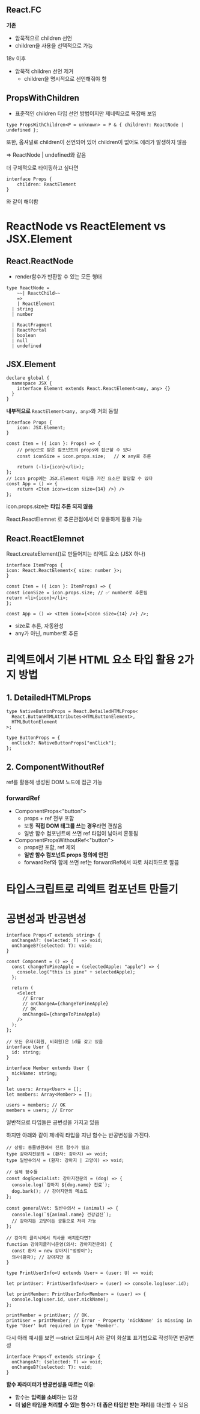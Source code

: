## React.FC

**기존**

- 암묵적으로 children 선언
- children을 사용을 선택적으로 가능

18v 이후

- 암묵적 children 선언 제거
    - children을 명시적으로 선언해줘야 함

## **PropsWithChildren**

- 표준적인 children 타입 선언 방법이지만 제네릭으로 복잡해 보임

```tsx
type PropsWithChildren<P = unknown> = P & { children?: ReactNode | undefined };
```

또한, 옵셔널로 children이 선언되어 있어 children이 없어도 에러가 발생하지 않음

⇒ ReactNode | undefined와 같음 

더 구체적으로 타이핑하고 싶다면 

```tsx
interface Props {
	children: ReactElement
}
```

와 같이 해야함

# ReactNode vs ReactElement vs JSX.Element


## React.ReactNode

- render함수가 반환할 수 있는 모든 형태

```tsx
type ReactNode =
	~~| ReactChild~~
	=>
	| ReactElement
  | string
  | number
  
  | ReactFragment
  | ReactPortal
  | boolean
  | null
  | undefined
```

## JSX.Element

```tsx
declare global {
  namespace JSX {
    interface Element extends React.ReactElement<any, any> {}
  }
}
```

**내부적으로** `ReactElement<any, any>`와 거의 동일

```tsx
interface Props {
	icon: JSX.Element;
}

const Item = ({ icon }: Props) => {
	// prop으로 받은 컴포넌트의 props에 접근할 수 있다
	const iconSize = icon.props.size;   // ❌ any로 추론

	return (‹li>{icon}</li>);
};
// icon prop에는 JSX.Element 타입을 가진 요소만 할당할 수 있다
const App = () => {
	return <Item icon=<icon size={14} />} />
};
```

icon.props.size는 **타입 추론 되지 않음**

React.ReactElemnet 로 추론관점에서 더 유용하게 활용 가능

## React.ReactElemnet

 React.createElement()로 만들어지는 리액트 요소 (JSX 하나)

```tsx
interface ItemProps {
icon: React.ReactElement<{ size: number }>;
}

const Item = ({ icon }: ItemProps) => {
const iconSize = icon.props.size; // ✅ number로 추론됨
return <li>{icon}</li>;
};

const App = () => <Item icon={<Icon size={14} />} />;
```

- size로 추론, 자동완성
- any가 아닌, number로 추론

# 리엑트에서 기본 HTML 요소 타입 활용 2가지 방법

## 1. DetailedHTMLProps

```tsx
type NativeButtonProps = React.DetailedHTMLProps<
  React.ButtonHTMLAttributes<HTMLButtonElement>,
  HTMLButtonElement
>;

type ButtonProps = {
  onClick?: NativeButtonProps["onClick"];
};
```

## 2. ComponentWithoutRef

ref를 활용해 생성된 DOM 노드에 접근 가능

### forwardRef

- ComponentProps<"button">
    - props + ref 전부 포함
    - 보통 **직접 DOM 태그를 쓰는 경우**라면 괜찮음
    - 일반 함수 컴포넌트에 쓰면 ref 타입이 남아서 혼동됨
- ComponentPropsWithoutRef<"button">
    - props만 포함, ref 제외
    - **일반 함수 컴포넌트 props 정의에 안전**
    - forwardRef와 함께 쓰면 ref는 forwardRef에서 따로 처리하므로 깔끔
 
# 타입스크립트로 리엑트 컴포넌트 만들기


# 공변성과 반공변성
```tsx
interface Props<T extends string> {
  onChangeA?: (selected: T) => void;
  onChangeB?(selected: T): void;
}

const Component = () => {
  const changeToPineApple = (selectedApple: "apple") => {
    console.log("this is pine" + selectedApple);
  };

  return (
    <Select
      // Error
      // onChangeA={changeToPineApple}
      // OK
      onChangeB={changeToPineApple}
    />
  );
};
```

```tsx
// 모든 유저(회원, 비회원)은 id를 갖고 있음
interface User {
  id: string;
}

interface Member extends User {
  nickName: string;
}

let users: Array<User> = [];
let members: Array<Member> = [];

users = members; // OK
members = users; // Error
```

일반적으로 타입들은 공변성을 가지고 있음

하지만 아래와 같이 제네릭 타입을 지닌 함수는 반공변성을 가진다.

```tsx
// 상황: 동물병원에서 진료 함수가 필요
type 강아지전문의 = (환자: 강아지) => void;
type 일반수의사 = (환자: 강아지 | 고양이) => void;

// 실제 함수들
const dogSpecialist: 강아지전문의 = (dog) => {
  console.log(`강아지 ${dog.name} 진료`);
  dog.bark(); // 강아지만의 메소드
};

const generalVet: 일반수의사 = (animal) => {
  console.log(`${animal.name} 건강검진`);
  // 강아지든 고양이든 공통으로 처리 가능
};

// 강아지 클리닉에서 의사를 배치한다면?
function 강아지클리닉운영(의사: 강아지전문의) {
  const 환자 = new 강아지("멍멍이");
  의사(환자); // 강아지만 옴
}
```

```tsx
type PrintUserInfo<U extends User> = (user: U) => void;

let printUser: PrintUserInfo<User> = (user) => console.log(user.id);

let printMember: PrintUserInfo<Member> = (user) => {
  console.log(user.id, user.nickName);
};

printMember = printUser; // OK.
printUser = printMember; // Error - Property 'nickName' is missing in type 'User' but required in type 'Member'.
```

다시 아래 예시를 보면 —strict 모드에서 A와 같이 화살표 표기법으로 작성하면 반공변성

```tsx
interface Props<T extends string> {
  onChangeA?: (selected: T) => void;
  onChangeB?(selected: T): void;
}
```

**함수 파라미터가 반공변성을 따르는 이유**:

- 함수는 **입력을 소비**하는 입장
- **더 넓은 타입을 처리할 수 있는 함수**가 **더 좁은 타입만 받는 자리**를 대신할 수 있음
